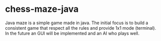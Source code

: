 # chess-maze-java

Java maze is a simple game made in java. The initial focus is to build a consistent
game that respect all the rules and provide 1x1 mode (terminal).
In the future an GUI will be implemented and an AI who plays well.
